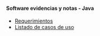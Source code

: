 #### Software evidencias y notas - Java
* [Requerimientos](Requerimientos)
* [Listado de casos de uso](Casos-de-uso)
